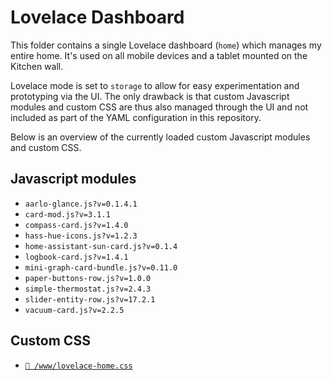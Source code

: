 # Lovelace Dashboard

This folder contains a single Lovelace dashboard (`home`) which manages my
entire home. It's used on all mobile devices and a tablet mounted on the Kitchen
wall.

Lovelace mode is set to `storage` to allow for easy experimentation and
prototyping via the UI. The only drawback is that custom Javascript modules and
custom CSS are thus also managed through the UI and not included as part of the
YAML configuration in this repository.

Below is an overview of the currently loaded custom Javascript modules and
custom CSS.

## Javascript modules

- `aarlo-glance.js?v=0.1.4.1`
- `card-mod.js?v=3.1.1`
- `compass-card.js?v=1.4.0`
- `hass-hue-icons.js?v=1.2.3`
- `home-assistant-sun-card.js?v=0.1.4`
- `logbook-card.js?v=1.4.1`
- `mini-graph-card-bundle.js?v=0.11.0`
- `paper-buttons-row.js?v=1.0.0`
- `simple-thermostat.js?v=2.4.3`
- `slider-entity-row.js?v=17.2.1`
- `vacuum-card.js?v=2.2.5`

## Custom CSS

- [`📄 /www/lovelace-home.css`](/www/lovelace-home.css)

